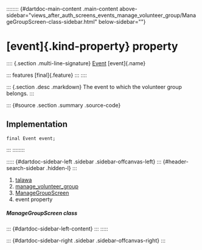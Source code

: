 :::::::: {#dartdoc-main-content .main-content above-sidebar="views_after_auth_screens_events_manage_volunteer_group/ManageGroupScreen-class-sidebar.html" below-sidebar=""}
<div>

# [event]{.kind-property} property

</div>

:::: {.section .multi-line-signature}
[Event](../../models_events_event_model/Event-class.html) [event]{.name}

::: features
[final]{.feature}
:::
::::

::: {.section .desc .markdown}
The event to which the volunteer group belongs.
:::

::: {#source .section .summary .source-code}
## Implementation

``` language-dart
final Event event;
```
:::
::::::::

::::: {#dartdoc-sidebar-left .sidebar .sidebar-offcanvas-left}
::: {#header-search-sidebar .hidden-l}
:::

1.  [talawa](../../index.html)
2.  [manage_volunteer_group](../../views_after_auth_screens_events_manage_volunteer_group/)
3.  [ManageGroupScreen](../../views_after_auth_screens_events_manage_volunteer_group/ManageGroupScreen-class.html)
4.  event property

##### ManageGroupScreen class

::: {#dartdoc-sidebar-left-content}
:::
:::::

::: {#dartdoc-sidebar-right .sidebar .sidebar-offcanvas-right}
:::
